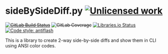 sideBySideDiff.py [![Unlicensed work](https://raw.githubusercontent.com/unlicense/unlicense.org/master/static/favicon.png)](https://unlicense.org/)
==================
~~[![GitLab Build Status](https://gitlab.com/KOLANICH/sideBySideDiff.py/badges/master/pipeline.svg)](https://gitlab.com/KOLANICH/sideBySideDiff.py/pipelines/master/latest)~~
~~![GitLab Coverage](https://gitlab.com/KOLANICH/sideBySideDiff.py/badges/master/coverage.svg)~~
[![Libraries.io Status](https://img.shields.io/librariesio/github/KOLANICH/sideBySideDiff.py.svg)](https://libraries.io/github/KOLANICH/sideBySideDiff.py)
[![Code style: antiflash](https://img.shields.io/badge/code%20style-antiflash-FFF.svg)](https://codeberg.org/KOLANICH-tools/antiflash.py)

This is a library to create 2-way side-by-side diffs and show them in CLI using ANSI color codes.

